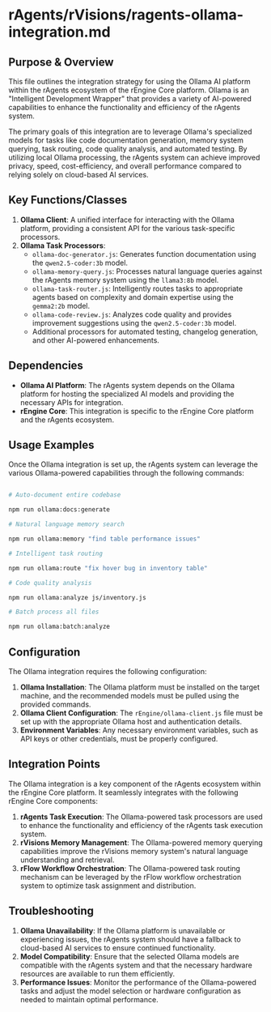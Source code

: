 # rAgents/rVisions/ragents-ollama-integration.md

## Purpose & Overview

This file outlines the integration strategy for using the Ollama AI platform within the rAgents ecosystem of the rEngine Core platform. Ollama is an "Intelligent Development Wrapper" that provides a variety of AI-powered capabilities to enhance the functionality and efficiency of the rAgents system.

The primary goals of this integration are to leverage Ollama's specialized models for tasks like code documentation generation, memory system querying, task routing, code quality analysis, and automated testing. By utilizing local Ollama processing, the rAgents system can achieve improved privacy, speed, cost-efficiency, and overall performance compared to relying solely on cloud-based AI services.

## Key Functions/Classes

1. **Ollama Client**: A unified interface for interacting with the Ollama platform, providing a consistent API for the various task-specific processors.
2. **Ollama Task Processors**:
   - `ollama-doc-generator.js`: Generates function documentation using the `qwen2.5-coder:3b` model.
   - `ollama-memory-query.js`: Processes natural language queries against the rAgents memory system using the `llama3:8b` model.
   - `ollama-task-router.js`: Intelligently routes tasks to appropriate agents based on complexity and domain expertise using the `gemma2:2b` model.
   - `ollama-code-review.js`: Analyzes code quality and provides improvement suggestions using the `qwen2.5-coder:3b` model.
   - Additional processors for automated testing, changelog generation, and other AI-powered enhancements.

## Dependencies

- **Ollama AI Platform**: The rAgents system depends on the Ollama platform for hosting the specialized AI models and providing the necessary APIs for integration.
- **rEngine Core**: This integration is specific to the rEngine Core platform and the rAgents ecosystem.

## Usage Examples

Once the Ollama integration is set up, the rAgents system can leverage the various Ollama-powered capabilities through the following commands:

```bash

# Auto-document entire codebase

npm run ollama:docs:generate

# Natural language memory search

npm run ollama:memory "find table performance issues"

# Intelligent task routing

npm run ollama:route "fix hover bug in inventory table"

# Code quality analysis

npm run ollama:analyze js/inventory.js

# Batch process all files

npm run ollama:batch:analyze
```

## Configuration

The Ollama integration requires the following configuration:

1. **Ollama Installation**: The Ollama platform must be installed on the target machine, and the recommended models must be pulled using the provided commands.
2. **Ollama Client Configuration**: The `rEngine/ollama-client.js` file must be set up with the appropriate Ollama host and authentication details.
3. **Environment Variables**: Any necessary environment variables, such as API keys or other credentials, must be properly configured.

## Integration Points

The Ollama integration is a key component of the rAgents ecosystem within the rEngine Core platform. It seamlessly integrates with the following rEngine Core components:

1. **rAgents Task Execution**: The Ollama-powered task processors are used to enhance the functionality and efficiency of the rAgents task execution system.
2. **rVisions Memory Management**: The Ollama-powered memory querying capabilities improve the rVisions memory system's natural language understanding and retrieval.
3. **rFlow Workflow Orchestration**: The Ollama-powered task routing mechanism can be leveraged by the rFlow workflow orchestration system to optimize task assignment and distribution.

## Troubleshooting

1. **Ollama Unavailability**: If the Ollama platform is unavailable or experiencing issues, the rAgents system should have a fallback to cloud-based AI services to ensure continued functionality.
2. **Model Compatibility**: Ensure that the selected Ollama models are compatible with the rAgents system and that the necessary hardware resources are available to run them efficiently.
3. **Performance Issues**: Monitor the performance of the Ollama-powered tasks and adjust the model selection or hardware configuration as needed to maintain optimal performance.
